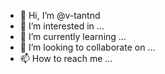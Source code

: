 - 👋 Hi, I’m @v-tantnd
- 👀 I’m interested in ...
- 🌱 I’m currently learning ...
- 💞️ I’m looking to collaborate on ...
- 📫 How to reach me ...

<!---
v-tantnd/v-tantnd is a ✨ special ✨ repository because its `README.md` (this file) appears on your GitHub profile.
You can click the Preview link to take a look at your changes.
--->

